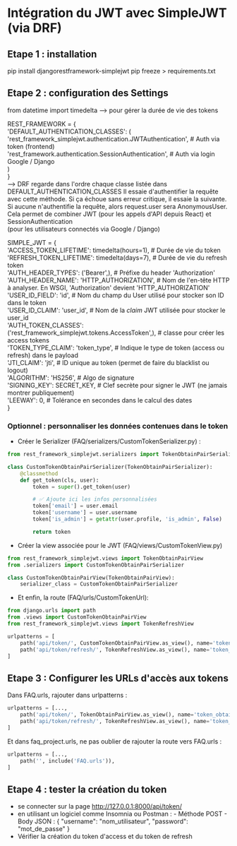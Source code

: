 # Intégration du JWT avec SimpleJWT (via DRF)


## Etape 1 : installation
pip install djangorestframework-simplejwt
pip freeze > requirements.txt

## Etape 2 : configuration des Settings
from datetime import timedelta  -->  pour gérer la durée de vie des tokens

REST_FRAMEWORK = {  
    'DEFAULT_AUTHENTICATION_CLASSES': (  
        'rest_framework_simplejwt.authentication.JWTAuthentication',    # Auth via token (frontend)  
        'rest_framework.authentication.SessionAuthentication',          # Auth via login Google / Django  
    )  
}  
-->  DRF regarde dans l'ordre chaque classe listée dans DEFAULT_AUTHENTICATION_CLASSES
Il essaie d'authentifier la requête avec cette méthode. Si ça échoue sans erreur critique,
il essaie la suivante.
Si aucune n'authentifie la requête, alors request.user sera AnonymousUser.  
Cela permet de combiner JWT (pour les appels d'API depuis React) et SessionAuthentication  
(pour les utilisateurs connectés via Google / Django)


SIMPLE_JWT = {  
    'ACCESS_TOKEN_LIFETIME': timedelta(hours=1),    # Durée de vie du token  
    'REFRESH_TOKEN_LIFETIME': timedelta(days=7),    # Durée de vie du refresh token  
    'AUTH_HEADER_TYPES': ('Bearer',),               # Préfixe du header 'Authorization'  
    'AUTH_HEADER_NAME': 'HTTP_AUTHORIZATION',       # Nom de l'en-tête HTTP à analyser. En WSGI, 'Authorization' devient 'HTTP_AUTHORIZATION'  
    'USER_ID_FIELD': 'id',                          # Nom du champ du User utilisé pour stocker son ID dans le token  
    'USER_ID_CLAIM': 'user_id',                     # Nom de la _claim_ JWT utilisée pour stocker le user_id  
    'AUTH_TOKEN_CLASSES': ('rest_framework_simplejwt.tokens.AccessToken',),     # classe pour créer les access tokens  
    'TOKEN_TYPE_CLAIM': 'token_type',               # Indique le type de token (access ou refresh) dans le payload  
    'JTI_CLAIM': 'jti',                             # ID unique au token (permet de faire du blacklist ou logout)  
    'ALGORITHM': 'HS256',                           # Algo de signature  
    'SIGNING_KEY': SECRET_KEY,                      # Clef secrète pour signer le JWT (ne jamais montrer publiquement)  
    'LEEWAY': 0,                                    # Tolérance en secondes dans le calcul des dates  
}


### Optionnel : personnaliser les données contenues dans le token
- Créer le Serializer (FAQ/serializers/CustomTokenSerializer.py) :


``` python
from rest_framework_simplejwt.serializers import TokenObtainPairSerializer

class CustomTokenObtainPairSerializer(TokenObtainPairSerializer):
    @classmethod
    def get_token(cls, user):
        token = super().get_token(user)

        # ✅ Ajoute ici les infos personnalisées
        token['email'] = user.email
        token['username'] = user.username
        token['is_admin'] = getattr(user.profile, 'is_admin', False)

        return token
```
- Créer la view associée pour le JWT (FAQ/views/CustomTokenView.py)
``` python
from rest_framework_simplejwt.views import TokenObtainPairView
from .serializers import CustomTokenObtainPairSerializer

class CustomTokenObtainPairView(TokenObtainPairView):
    serializer_class = CustomTokenObtainPairSerializer
```
- Et enfin, la route (FAQ/urls/CustomTokenUrl):
``` python
from django.urls import path
from .views import CustomTokenObtainPairView
from rest_framework_simplejwt.views import TokenRefreshView

urlpatterns = [
    path('api/token/', CustomTokenObtainPairView.as_view(), name='token_obtain_pair'),
    path('api/token/refresh/', TokenRefreshView.as_view(), name='token_refresh'),
]
```

## Etape 3 : Configurer les URLs d'accès aux tokens
Dans FAQ.urls, rajouter dans urlpatterns :  
``` python
urlpatterns = [...,  
    path('api/token/', TokenObtainPairView.as_view(), name='token_obtain pair'),  
    path('api/token/refresh/', TokenRefreshView.as_view(), name='token_refresh')  
]
```
Et dans faq_project.urls, ne pas oublier de rajouter la route vers FAQ.urls :
``` python
urlpatterns = [...,
    path('', include('FAQ.urls')),
]
```

## Etape 4 : tester la création du token
- se connecter sur la page http://127.0.0.1:8000/api/token/
- en utilisant un logiciel comme Insomnia ou Postman :
        - Méthode POST
        - Body JSON : {
                        "username": "nom_utilisateur",
                        "password": "mot_de_passe"
                      }
- Vérifier la création du token d'access et du token de refresh